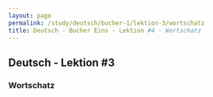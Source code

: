 ```yaml
---
layout: page
permalink: /study/deutsch/bucher-1/lektion-3/wortschatz
title: Deutsch - Bucher Eins - Lektion #4 - Wortschatz
---
```


## Deutsch - Lektion #3

### Wortschatz